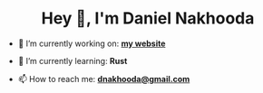 <h1 align="center">Hey 👋, I'm Daniel Nakhooda</h1>

- 🔭 I’m currently working on: **[my website](https://danielnakhooda.com/)**

- 🌱 I’m currently learning: **Rust**

- 📫 How to reach me: **dnakhooda@gmail.com**
